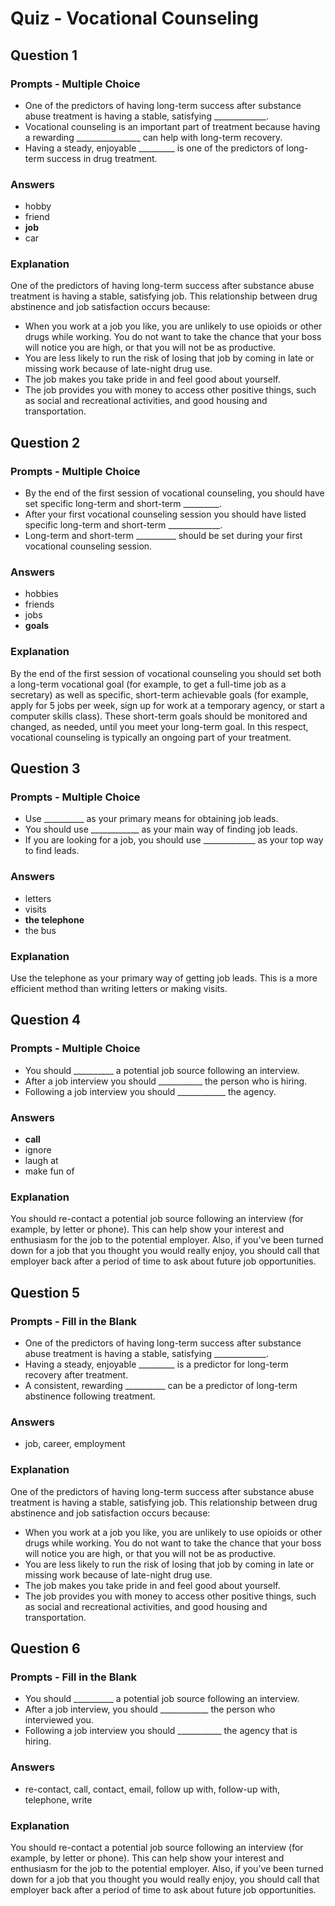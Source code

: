 # Quiz - Vocational Counseling

## Question 1

### Prompts - Multiple Choice
+ One of the predictors of having long-term success after substance abuse treatment is having a stable, satisfying _____________.
+ Vocational counseling is an important part of treatment because having a rewarding ________________ can help with long-term recovery.
+ Having a steady, enjoyable _________ is one of the predictors of long-term success in drug treatment.

### Answers
+ hobby
+ friend
+ __job__
+ car

### Explanation
One of the predictors of having long-term success after substance abuse treatment is having a stable, satisfying job. This relationship between drug abstinence and job satisfaction occurs because:

- When you work at a job you like, you are unlikely to use opioids or other drugs while working. You do not want to take the chance that your boss will notice you are high, or that you will not be as productive.
- You are less likely to run the risk of losing that job by coming in late or missing work because of late-night drug use.
- The job makes you take pride in and feel good about yourself.
- The job provides you with money to access other positive things, such as social and recreational activities, and good housing and transportation.

## Question 2

### Prompts - Multiple Choice
+ By the end of the first session of vocational counseling, you should have set specific long-term and short-term _________.
+ After your first vocational counseling session you should have listed specific long-term and short-term _____________.
+ Long-term and short-term __________ should be set during your first vocational counseling session.

### Answers
+ hobbies
+ friends
+ jobs
+ __goals__

### Explanation
By the end of the first session of vocational counseling you should set both a long-term vocational goal (for example, to get a full-time job as a secretary) as well as specific, short-term achievable goals (for example, apply for 5 jobs per week, sign up for work at a temporary agency, or start a computer skills class). These short-term goals should be monitored and changed, as needed, until you meet your long-term goal. In this respect, vocational counseling is typically an ongoing part of your treatment.

## Question 3

### Prompts - Multiple Choice
+ Use __________ as your primary means for obtaining job leads.
+ You should use ____________ as your main way of finding job leads.
+ If you are looking for a job, you should use _____________ as your top way to find leads.

### Answers
+ letters
+ visits
+ __the telephone__
+ the bus

### Explanation
Use the telephone as your primary way of getting job leads. This is a more efficient method than writing letters or making visits.

## Question 4

### Prompts - Multiple Choice
+ You should __________ a potential job source following an interview.
+ After a job interview you should ___________ the person who is hiring.
+ Following a job interview you should ____________ the agency.

### Answers
+ __call__
+ ignore
+ laugh at
+ make fun of

### Explanation
You should re-contact a potential job source following an interview (for example, by letter or phone). This can help show your interest and enthusiasm for the job to the potential employer. Also, if you’ve been turned down for a job that you thought you would really enjoy, you should call that employer back after a period of time to ask about future job opportunities.

## Question 5

### Prompts - Fill in the Blank
+ One of the predictors of having long-term success after substance abuse treatment is having a stable, satisfying _____________.
+ Having a steady, enjoyable _________ is a predictor for long-term recovery after treatment.
+ A consistent, rewarding __________ can be a predictor of long-term abstinence following treatment.

### Answers
+ job, career, employment

### Explanation
One of the predictors of having long-term success after substance abuse treatment is having a stable, satisfying job. This relationship between drug abstinence and job satisfaction occurs because:

- When you work at a job you like, you are unlikely to use opioids or other drugs while working. You do not want to take the chance that your boss will notice you are high, or that you will not be as productive.
- You are less likely to run the risk of losing that job by coming in late or missing work because of late-night drug use.
- The job makes you take pride in and feel good about yourself.
- The job provides you with money to access other positive things, such as social and recreational activities, and good housing and transportation.

## Question 6

### Prompts - Fill in the Blank
+ You should __________ a potential job source following an interview.
+ After a job interview, you should ____________ the person who interviewed you.
+ Following a job interview you should ___________ the agency that is hiring.

### Answers
+ re-contact, call, contact, email, follow up with, follow-up with, telephone, write

### Explanation
You should re-contact a potential job source following an interview (for example, by letter or phone). This can help show your interest and enthusiasm for the job to the potential employer. Also, if you’ve been turned down for a job that you thought you would really enjoy, you should call that employer back after a period of time to ask about future job opportunities.

